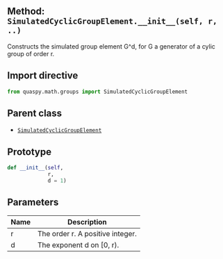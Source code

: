 ## Method: <code>SimulatedCyclicGroupElement.\_\_init\_\_(self, r, ..)</code>
Constructs the simulated group element G^d, for G a generator of a cylic group of order r.

## Import directive
```python
from quaspy.math.groups import SimulatedCyclicGroupElement
```

## Parent class
- [<code>SimulatedCyclicGroupElement</code>](../SimulatedCyclicGroupElement.md)

## Prototype
```python
def __init__(self,
             r,
             d = 1)
```

## Parameters
| <b>Name</b> | <b>Description</b> |
| ----------- | ------------------ |
| r | The order r. A positive integer. |
| d | The exponent d on [0, r). |

